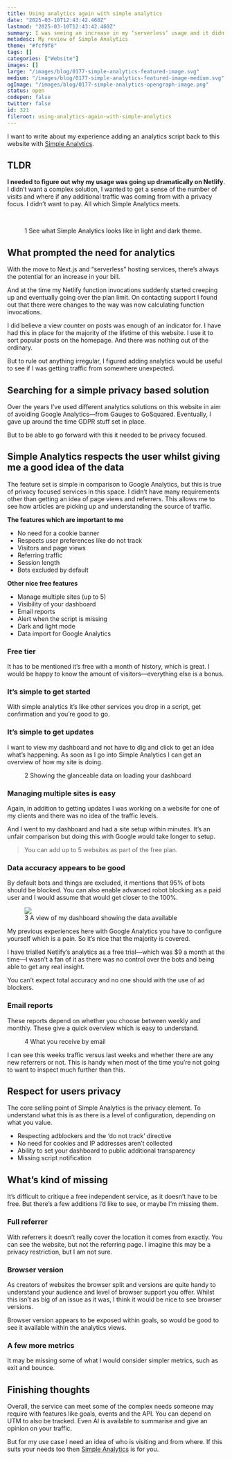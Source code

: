 ```yaml
---
title: Using analytics again with simple analytics
date: "2025-03-10T12:43:42.460Z"
lastmod: "2025-03-10T12:43:42.460Z"
summary: I was seeing an increase in my ‘serverless’ usage and it didn’t make sense. So I decided to add Simple Analytics and wanted to share a review of this privacy focused service.
metadesc: My review of Simple Analytics
theme: "#fcf9f8"
tags: []
categories: ["Website"]
images: []
large: "/images/blog/0177-simple-analytics-featured-image.svg"
medium: "/images/blog/0177-simple-analytics-featured-image-medium.svg"
ogImage: "/images/blog/0177-simple-analytics-opengraph-image.png"
status: open
codepen: false
twitter: false
id: 321
fileroot: using-analytics-again-with-simple-analytics
---
```


I want to write about my experience adding an analytics script back to this website with [Simple Analytics](https://www.simpleanalytics.com).

## TLDR
**I needed to figure out why my usage was going up dramatically on Netlify**. I didn’t want a complex solution, I wanted to get a sense of the number of visits and where if any additional traffic was coming from with a privacy focus. I didn’t want to pay. All which Simple Analytics meets.

<figure>
  <Images
    compare
    description="Simple Analytics light and dark theme"
    options={[
      { label: 'Light', value: 0 },
      { label: 'Dark', value: 1, default: true }
    ]}
  >
    <Image
      src="/images/blog/0177-simple-analytics-06.png"
      width={800}
      height={480}
      alt=""
    />
    <Image
      src="/images/blog/0177-simple-analytics-05.png"
      width={800}
      height={480}
      alt=""
    />
  </Images>
  <figcaption><p><Fig>1</Fig> See what Simple Analytics looks like in light and dark theme.</p></figcaption>
</figure>

## What prompted the need for analytics
With the move to Next.js and “serverless” hosting services, there’s always the potential for an increase in your bill.

And at the time my Netlify function invocations suddenly started creeping up and eventually going over the plan limit.  On contacting support I found out that there were changes to the way was now calculating function invocations.

I did believe a view counter on posts was enough of an indicator for. I have had this in place for the majority of the lifetime of this website. I use it to sort popular posts on the homepage. And there was nothing out of the ordinary.

But to rule out anything irregular, I figured adding analytics would be useful to see if I was getting traffic from somewhere unexpected.

## Searching for a simple privacy based solution
Over the years I’ve used different analytics solutions on this website in aim of avoiding Google Analytics—from Gauges to GoSquared. Eventually, I gave up around the time GDPR stuff set in place.

But to be able to go forward with this it needed to be privacy focused.

## Simple Analytics respects the user whilst giving me a good idea of the data
The feature set is simple in comparison to Google Analytics, but this is true of privacy focused services in this space. I didn’t have many requirements other than getting an idea of page views and referrers. This allows me to see how articles are picking up and understanding the source of traffic.

**The features which are important to me**
- No need for a cookie banner
- Respects user preferences like do not track
- Visitors and page views
- Referring traffic
- Session length
- Bots excluded by default

**Other nice free features**
- Manage multiple sites (up to 5)
- Visibility of your dashboard
- Email reports
- Alert when the script is missing
- Dark and light mode
- Data import for Google Analytics

### Free tier
It has to be mentioned it’s free with a month of history, which is great. I would be happy to know the amount of visitors—everything else is a bonus.

### It’s simple to get started
With simple analytics it’s like other services you drop in a script, get confirmation and you’re good to go.

### It’s simple to get updates
I want to view my dashboard and not have to dig and click to get an idea what’s happening. As soon as I go into Simple Analytics I can get an overview of how my site is doing.

<figure>
<Image
  src="/images/blog/0177-simple-analytics-01.png"
  width={800}
  height={480}
  alt=""
/>

<figcaption><Fig>2</Fig> Showing the glanceable data on loading your dashboard</figcaption>
</figure>

### Managing multiple sites is easy
Again, in addition to getting updates I was working on a website for one of my clients and there was no idea of the traffic levels.

And I went to my dashboard and had a site setup within minutes. It’s an unfair comparison but doing this with Google would take longer to setup.

> You can add up to 5 websites as part of the free plan.

### Data accuracy appears to be good
By default bots and things are excluded, it mentions that 95% of bots should be blocked. You can also enable advanced robot blocking as a paid user and I would assume that would get closer to the 100%.

<figure>
<Image
  src="/images/blog/0177-simple-analytics-04.png"
  width={800}
  height={480}
/>
<figcaption><Fig>3</Fig> A view of my dashboard showing the data available</figcaption>
</figure>

My previous experiences here with Google Analytics you have to configure yourself which is a pain. So it’s nice that the majority is covered.

I have trialled Netlify’s analytics as a free trial—which was $9 a month at the time—I wasn’t a fan of it as there was no control over the bots and being able to get any real insight.

You can’t expect total accuracy and no one should with the use of ad blockers.

### Email reports
These reports depend on whether you choose between weekly and monthly. These give a quick overview which is easy to understand.

<figure>
<Image
  src="/images/blog/0177-simple-analytics-02.png"
  width={800}
  height={480}
  alt=""
/>
<figcaption><Fig>4</Fig> What you receive by email</figcaption>
</figure>

I can see this weeks traffic versus last weeks and whether there are any new referrers or not. This is handy when most of the time you’re not going to want to inspect much further than this.

## Respect for users privacy
The core selling point of Simple Analytics is the privacy element. To understand what this is as there is a level of configuration, depending on what you value.

- Respecting adblockers and the ‘do not track’ directive
- No need for cookies and IP addresses aren’t collected
- Ability to set your dashboard to public additional transparency
- Missing script notification

## What’s kind of missing
It’s difficult to critique a free independent service, as it doesn’t have to be free. But there’s a few additions I’d like to see, or maybe I’m missing them.

### Full referrer
With referrers it doesn’t really cover the location it comes from exactly. You can see the website, but not the referring page. I imagine this may be a privacy restriction, but I am not sure.

### Browser version
As creators of websites the browser split and versions are quite handy to understand your audience and level of browser support you offer. Whilst this isn’t as big of an issue as it was, I think it would be nice to see browser versions.

Browser version appears to be exposed within goals, so would be good to see it available within the analytics views.

### A few more metrics
It may be missing some of what I would consider simpler metrics, such as exit and bounce.

## Finishing thoughts
Overall, the service can meet some of the complex needs someone may require with features like goals, events and the API. You can depend on UTM to also be tracked. Even AI is available to summarise and give an opinion on your traffic.

But for my use case I need an idea of who is visiting and from where. If this suits your needs too then [Simple Analytics](https://www.simpleanalytics.com) is for you.
